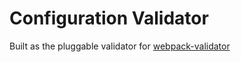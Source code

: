 # Configuration Validator

Built as the pluggable validator for [webpack-validator](https://github.com/kentcdodds/webpack-validator)

